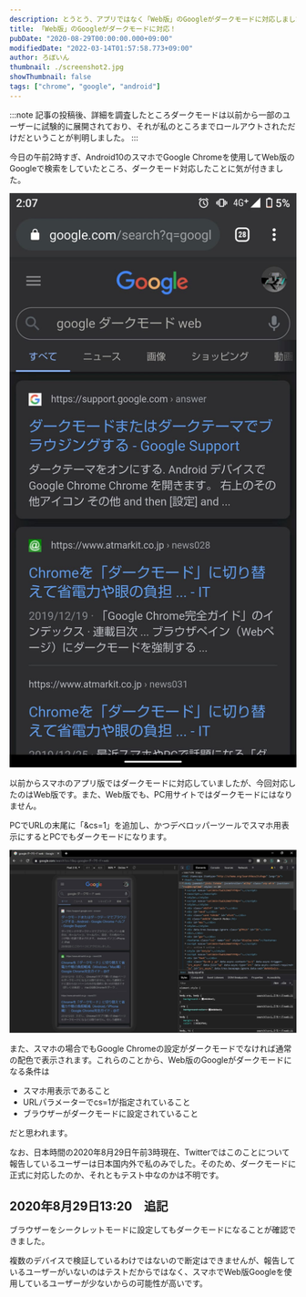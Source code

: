 ```yaml
---
description: とうとう、アプリではなく「Web版」のGoogleがダークモードに対応しました。
title: 「Web版」のGoogleがダークモードに対応！
pubDate: "2020-08-29T00:00:00.000+09:00"
modifiedDate: "2022-03-14T01:57:58.773+09:00"
author: ろぼいん
thumbnail: ./screenshot2.jpg
showThumbnail: false
tags: ["chrome", "google", "android"]
---
```


:::note
記事の投稿後、詳細を調査したところダークモードは以前から一部のユーザーに試験的に展開されており、それが私のところまでロールアウトされただけだということが判明しました。
:::

今日の午前2時すぎ、Android10のスマホでGoogle Chromeを使用してWeb版のGoogleで検索をしていたところ、ダークモード対応したことに気が付きました。

![スクリーンショット](./screenshot.jpg)

以前からスマホのアプリ版ではダークモードに対応していましたが、今回対応したのはWeb版です。また、Web版でも、PC用サイトではダークモードにはなりません。

PCでURLの末尾に「&cs=1」を追加し、かつデベロッパーツールでスマホ用表示にするとPCでもダークモードになります。

![スクリーンショット](./screenshot2.jpg)

また、スマホの場合でもGoogle Chromeの設定がダークモードでなければ通常の配色で表示されます。これらのことから、Web版のGoogleがダークモードになる条件は

- スマホ用表示であること
- URLパラメーターでcs=1が指定されていること
- ブラウザーがダークモードに設定されていること

だと思われます。

なお、日本時間の2020年8月29日午前3時現在、Twitterではこのことについて報告しているユーザーは日本国内外で私のみでした。そのため、ダークモードに正式に対応したのか、それともテスト中なのかは不明です。

## 2020年8月29日13:20　追記

ブラウザーをシークレットモードに設定してもダークモードになることが確認できました。

複数のデバイスで検証しているわけではないので断定はできませんが、報告しているユーザーがいないのはテストだからではなく、スマホでWeb版Googleを使用しているユーザーが少ないからの可能性が高いです。
